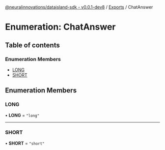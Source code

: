 [@neuralinnovations/dataisland-sdk - v0.0.1-dev8](../../README.md) / [Exports](../modules.md) / ChatAnswer

# Enumeration: ChatAnswer

## Table of contents

### Enumeration Members

- [LONG](ChatAnswer.md#long)
- [SHORT](ChatAnswer.md#short)

## Enumeration Members

### LONG

• **LONG** = ``"long"``

___

### SHORT

• **SHORT** = ``"short"``
